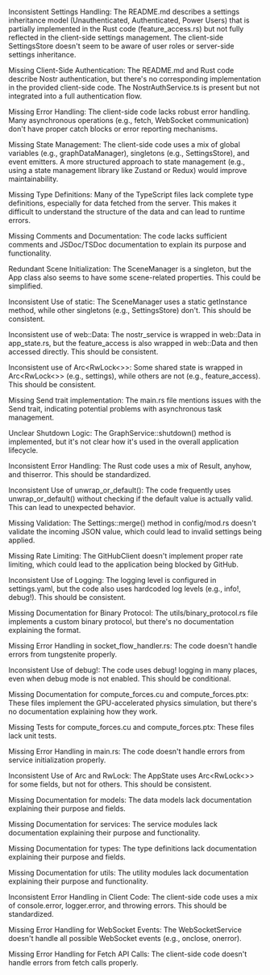 

Inconsistent Settings Handling: The README.md describes a settings inheritance model (Unauthenticated, Authenticated, Power Users) that is partially implemented in the Rust code (feature_access.rs) but not fully reflected in the client-side settings management. The client-side SettingsStore doesn't seem to be aware of user roles or server-side settings inheritance.


Missing Client-Side Authentication: The README.md and Rust code describe Nostr authentication, but there's no corresponding implementation in the provided client-side code. The NostrAuthService.ts is present but not integrated into a full authentication flow.

Missing Error Handling: The client-side code lacks robust error handling. Many asynchronous operations (e.g., fetch, WebSocket communication) don't have proper catch blocks or error reporting mechanisms.

Missing State Management: The client-side code uses a mix of global variables (e.g., graphDataManager), singletons (e.g., SettingsStore), and event emitters. A more structured approach to state management (e.g., using a state management library like Zustand or Redux) would improve maintainability.

Missing Type Definitions: Many of the TypeScript files lack complete type definitions, especially for data fetched from the server. This makes it difficult to understand the structure of the data and can lead to runtime errors.

Missing Comments and Documentation: The code lacks sufficient comments and JSDoc/TSDoc documentation to explain its purpose and functionality.

Redundant Scene Initialization: The SceneManager is a singleton, but the App class also seems to have some scene-related properties. This could be simplified.

Inconsistent Use of static: The SceneManager uses a static getInstance method, while other singletons (e.g., SettingsStore) don't. This should be consistent.


Inconsistent use of web::Data: The nostr_service is wrapped in web::Data in app_state.rs, but the feature_access is also wrapped in web::Data and then accessed directly. This should be consistent.

Inconsistent use of Arc<RwLock<>>: Some shared state is wrapped in Arc<RwLock<>> (e.g., settings), while others are not (e.g., feature_access). This should be consistent.

Missing Send trait implementation: The main.rs file mentions issues with the Send trait, indicating potential problems with asynchronous task management.

Unclear Shutdown Logic: The GraphService::shutdown() method is implemented, but it's not clear how it's used in the overall application lifecycle.

Inconsistent Error Handling: The Rust code uses a mix of Result, anyhow, and thiserror. This should be standardized.

Inconsistent Use of unwrap_or_default(): The code frequently uses unwrap_or_default() without checking if the default value is actually valid. This can lead to unexpected behavior.

Missing Validation: The Settings::merge() method in config/mod.rs doesn't validate the incoming JSON value, which could lead to invalid settings being applied.

Missing Rate Limiting: The GitHubClient doesn't implement proper rate limiting, which could lead to the application being blocked by GitHub.

Inconsistent Use of Logging: The logging level is configured in settings.yaml, but the code also uses hardcoded log levels (e.g., info!, debug!). This should be consistent.

Missing Documentation for Binary Protocol: The utils/binary_protocol.rs file implements a custom binary protocol, but there's no documentation explaining the format.

Missing Error Handling in socket_flow_handler.rs: The code doesn't handle errors from tungstenite properly.

Inconsistent Use of debug!: The code uses debug! logging in many places, even when debug mode is not enabled. This should be conditional.

Missing Documentation for compute_forces.cu and compute_forces.ptx: These files implement the GPU-accelerated physics simulation, but there's no documentation explaining how they work.

Missing Tests for compute_forces.cu and compute_forces.ptx: These files lack unit tests.


Missing Error Handling in main.rs: The code doesn't handle errors from service initialization properly.

Inconsistent Use of Arc and RwLock: The AppState uses Arc<RwLock<>> for some fields, but not for others. This should be consistent.


Missing Documentation for models: The data models lack documentation explaining their purpose and fields.


Missing Documentation for services: The service modules lack documentation explaining their purpose and functionality.


Missing Documentation for types: The type definitions lack documentation explaining their purpose and fields.


Missing Documentation for utils: The utility modules lack documentation explaining their purpose and functionality.


Inconsistent Error Handling in Client Code: The client-side code uses a mix of console.error, logger.error, and throwing errors. This should be standardized.

Missing Error Handling for WebSocket Events: The WebSocketService doesn't handle all possible WebSocket events (e.g., onclose, onerror).

Missing Error Handling for Fetch API Calls: The client-side code doesn't handle errors from fetch calls properly.

